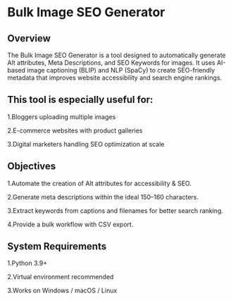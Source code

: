 # Bulk Image SEO Generator
 
## Overview

The Bulk Image SEO Generator is a tool designed to automatically generate Alt attributes, Meta Descriptions, and SEO Keywords for images. 
It uses AI-based image captioning (BLIP) and NLP (SpaCy) to create SEO-friendly metadata that improves website accessibility and search engine rankings.


## This tool is especially useful for:

1.Bloggers uploading multiple images

2.E-commerce websites with product galleries

3.Digital marketers handling SEO optimization at scale

## Objectives

1.Automate the creation of Alt attributes for accessibility & SEO.

2.Generate meta descriptions within the ideal 150–160 characters.

3.Extract keywords from captions and filenames for better search ranking.

4.Provide a bulk workflow with CSV export.


## System Requirements

1.Python 3.9+

2.Virtual environment recommended

3.Works on Windows / macOS / Linux
